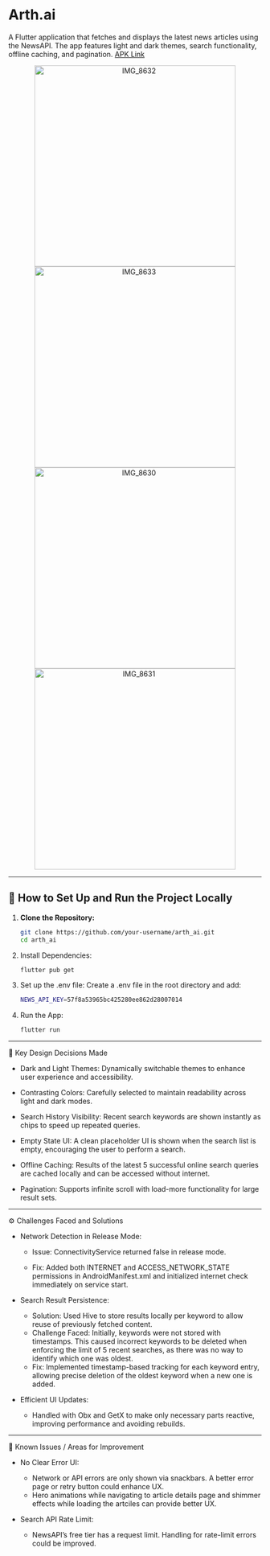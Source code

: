 # Arth.ai
A Flutter application that fetches and displays the latest news articles using the NewsAPI. The app features light and dark themes, search functionality, offline caching, and pagination.
<a href="https://drive.google.com/file/d/1zibwTb-LpZ3HuzxRl7jCMWbENrpWLTxP/view?usp=sharing">APK Link</a>

<p align="center">
  <img src="https://github.com/user-attachments/assets/984543c2-0cc1-49f4-9da1-04e8a25ce120" alt="IMG_8632" height="400"/>
  <img src="https://github.com/user-attachments/assets/6c547a81-f914-4083-8c02-04756c89d990" alt="IMG_8633" height="400"/>
  <img src="https://github.com/user-attachments/assets/db5608a8-5b34-4af8-98a3-f012f53665ef" alt="IMG_8630" height="400"/>
  <img src="https://github.com/user-attachments/assets/5a9c1795-8dbf-4d5a-9158-f5037457ab2b" alt="IMG_8631" height="400"/>
</p>



---

## 🚀 How to Set Up and Run the Project Locally

1. **Clone the Repository:**

   ```bash
   git clone https://github.com/your-username/arth_ai.git
   cd arth_ai

2. Install Dependencies:
   ```bash
   flutter pub get

3. Set up the .env file:
Create a .env file in the root directory and add:
   ```bash
   NEWS_API_KEY=57f8a53965bc425280ee862d28007014

4. Run the App:
   ```bash
   flutter run

---

🎨 Key Design Decisions Made
- Dark and Light Themes: Dynamically switchable themes to enhance user experience and accessibility.

- Contrasting Colors: Carefully selected to maintain readability across light and dark modes.

- Search History Visibility: Recent search keywords are shown instantly as chips to speed up repeated queries.

- Empty State UI: A clean placeholder UI is shown when the search list is empty, encouraging the user to perform a search.

- Offline Caching: Results of the latest 5 successful online search queries are cached locally and can be accessed without internet.

- Pagination: Supports infinite scroll with load-more functionality for large result sets.

---

⚙️ Challenges Faced and Solutions
- Network Detection in Release Mode:

  - Issue: ConnectivityService returned false in release mode.

  - Fix: Added both INTERNET and ACCESS_NETWORK_STATE permissions in AndroidManifest.xml and initialized internet check immediately on service start.

- Search Result Persistence:

  - Solution: Used Hive to store results locally per keyword to allow reuse of previously fetched content.
  - Challenge Faced: Initially, keywords were not stored with timestamps. This caused incorrect keywords to be deleted when enforcing the limit of 5 recent searches, as there was no way to identify which one was oldest.
  - Fix: Implemented timestamp-based tracking for each keyword entry, allowing precise deletion of the oldest keyword when a new one is added.

- Efficient UI Updates:

  - Handled with Obx and GetX to make only necessary parts reactive, improving performance and avoiding rebuilds.

---

🧩 Known Issues / Areas for Improvement
- No Clear Error UI:

  - Network or API errors are only shown via snackbars. A better error page or retry button could enhance UX.
  - Hero animations while navigating to article details page and shimmer effects while loading the artciles can provide better UX.

- Search API Rate Limit:

  - NewsAPI’s free tier has a request limit. Handling for rate-limit errors could be improved.


